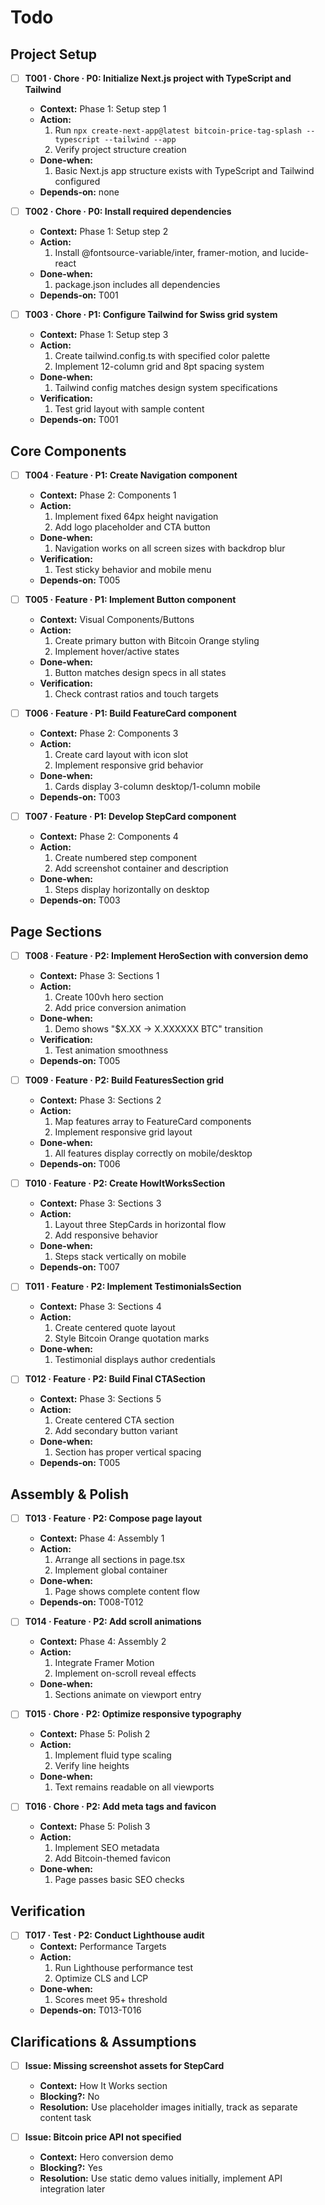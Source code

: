 # Todo

## Project Setup

- [ ] **T001 · Chore · P0: Initialize Next.js project with TypeScript and Tailwind**

  - **Context:** Phase 1: Setup step 1
  - **Action:**
    1. Run `npx create-next-app@latest bitcoin-price-tag-splash --typescript --tailwind --app`
    2. Verify project structure creation
  - **Done‑when:**
    1. Basic Next.js app structure exists with TypeScript and Tailwind configured
  - **Depends‑on:** none

- [ ] **T002 · Chore · P0: Install required dependencies**

  - **Context:** Phase 1: Setup step 2
  - **Action:**
    1. Install @fontsource-variable/inter, framer-motion, and lucide-react
  - **Done‑when:**
    1. package.json includes all dependencies
  - **Depends‑on:** T001

- [ ] **T003 · Chore · P1: Configure Tailwind for Swiss grid system**
  - **Context:** Phase 1: Setup step 3
  - **Action:**
    1. Create tailwind.config.ts with specified color palette
    2. Implement 12-column grid and 8pt spacing system
  - **Done‑when:**
    1. Tailwind config matches design system specifications
  - **Verification:**
    1. Test grid layout with sample content
  - **Depends‑on:** T001

## Core Components

- [ ] **T004 · Feature · P1: Create Navigation component**

  - **Context:** Phase 2: Components 1
  - **Action:**
    1. Implement fixed 64px height navigation
    2. Add logo placeholder and CTA button
  - **Done‑when:**
    1. Navigation works on all screen sizes with backdrop blur
  - **Verification:**
    1. Test sticky behavior and mobile menu
  - **Depends‑on:** T005

- [ ] **T005 · Feature · P1: Implement Button component**

  - **Context:** Visual Components/Buttons
  - **Action:**
    1. Create primary button with Bitcoin Orange styling
    2. Implement hover/active states
  - **Done‑when:**
    1. Button matches design specs in all states
  - **Verification:**
    1. Check contrast ratios and touch targets

- [ ] **T006 · Feature · P1: Build FeatureCard component**

  - **Context:** Phase 2: Components 3
  - **Action:**
    1. Create card layout with icon slot
    2. Implement responsive grid behavior
  - **Done‑when:**
    1. Cards display 3-column desktop/1-column mobile
  - **Depends‑on:** T003

- [ ] **T007 · Feature · P1: Develop StepCard component**
  - **Context:** Phase 2: Components 4
  - **Action:**
    1. Create numbered step component
    2. Add screenshot container and description
  - **Done‑when:**
    1. Steps display horizontally on desktop
  - **Depends‑on:** T003

## Page Sections

- [ ] **T008 · Feature · P2: Implement HeroSection with conversion demo**

  - **Context:** Phase 3: Sections 1
  - **Action:**
    1. Create 100vh hero section
    2. Add price conversion animation
  - **Done‑when:**
    1. Demo shows "$X.XX → X.XXXXXX BTC" transition
  - **Verification:**
    1. Test animation smoothness
  - **Depends‑on:** T005

- [ ] **T009 · Feature · P2: Build FeaturesSection grid**

  - **Context:** Phase 3: Sections 2
  - **Action:**
    1. Map features array to FeatureCard components
    2. Implement responsive grid layout
  - **Done‑when:**
    1. All features display correctly on mobile/desktop
  - **Depends‑on:** T006

- [ ] **T010 · Feature · P2: Create HowItWorksSection**

  - **Context:** Phase 3: Sections 3
  - **Action:**
    1. Layout three StepCards in horizontal flow
    2. Add responsive behavior
  - **Done‑when:**
    1. Steps stack vertically on mobile
  - **Depends‑on:** T007

- [ ] **T011 · Feature · P2: Implement TestimonialsSection**

  - **Context:** Phase 3: Sections 4
  - **Action:**
    1. Create centered quote layout
    2. Style Bitcoin Orange quotation marks
  - **Done‑when:**
    1. Testimonial displays author credentials

- [ ] **T012 · Feature · P2: Build Final CTASection**
  - **Context:** Phase 3: Sections 5
  - **Action:**
    1. Create centered CTA section
    2. Add secondary button variant
  - **Done‑when:**
    1. Section has proper vertical spacing
  - **Depends‑on:** T005

## Assembly & Polish

- [ ] **T013 · Feature · P2: Compose page layout**

  - **Context:** Phase 4: Assembly 1
  - **Action:**
    1. Arrange all sections in page.tsx
    2. Implement global container
  - **Done‑when:**
    1. Page shows complete content flow
  - **Depends‑on:** T008-T012

- [ ] **T014 · Feature · P2: Add scroll animations**

  - **Context:** Phase 4: Assembly 2
  - **Action:**
    1. Integrate Framer Motion
    2. Implement on-scroll reveal effects
  - **Done‑when:**
    1. Sections animate on viewport entry

- [ ] **T015 · Chore · P2: Optimize responsive typography**

  - **Context:** Phase 5: Polish 2
  - **Action:**
    1. Implement fluid type scaling
    2. Verify line heights
  - **Done‑when:**
    1. Text remains readable on all viewports

- [ ] **T016 · Chore · P2: Add meta tags and favicon**
  - **Context:** Phase 5: Polish 3
  - **Action:**
    1. Implement SEO metadata
    2. Add Bitcoin-themed favicon
  - **Done‑when:**
    1. Page passes basic SEO checks

## Verification

- [ ] **T017 · Test · P2: Conduct Lighthouse audit**
  - **Context:** Performance Targets
  - **Action:**
    1. Run Lighthouse performance test
    2. Optimize CLS and LCP
  - **Done‑when:**
    1. Scores meet 95+ threshold
  - **Depends‑on:** T013-T016

## Clarifications & Assumptions

- [ ] **Issue: Missing screenshot assets for StepCard**

  - **Context:** How It Works section
  - **Blocking?:** No
  - **Resolution:** Use placeholder images initially, track as separate content task

- [ ] **Issue: Bitcoin price API not specified**
  - **Context:** Hero conversion demo
  - **Blocking?:** Yes
  - **Resolution:** Use static demo values initially, implement API integration later
